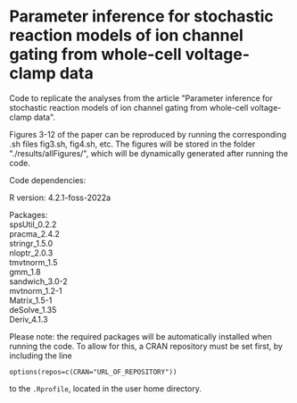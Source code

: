 # Parameter inference for stochastic reaction models of ion channel gating from whole-cell voltage-clamp data
Code to replicate the analyses from the article "Parameter inference for stochastic reaction models of ion channel gating from whole-cell voltage-clamp data".

Figures 3-12 of the paper can be reproduced by running the corresponding .sh files fig3.sh, fig4.sh, etc. The figures will be stored in the folder "./results/allFigures/", which will be dynamically generated after running the code.

Code dependencies:

R version: 4.2.1-foss-2022a

Packages: <br>
spsUtil_0.2.2 <br>
pracma_2.4.2 <br>
stringr_1.5.0 <br>
nloptr_2.0.3 <br>
tmvtnorm_1.5 <br>
gmm_1.8 <br>
sandwich_3.0-2 <br>
mvtnorm_1.2-1 <br>
Matrix_1.5-1 <br>
deSolve_1.35 <br>
Deriv_4.1.3


Please note: the required packages will be automatically installed when running the code. To allow for this, a CRAN repository must be set first, by including the line

```
options(repos=c(CRAN="URL_OF_REPOSITORY"))
```
to the `.Rprofile`, located in the user home directory.
